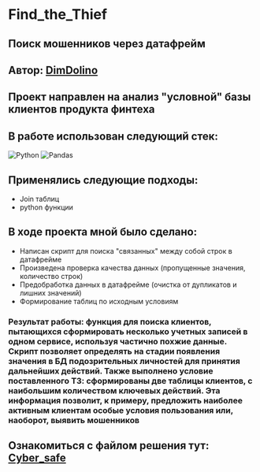# Find_the_Thief
## Поиск мошенников через датафрейм
## Автор: <a href="https://github.com/DimDolino/" target="_blank">DimDolino</a>
## Проект направлен на анализ "условной" базы клиентов продукта финтеха
## В работе использован следующий стек:
![Python](https://img.shields.io/badge/python-3670A0?style=for-the-badge&logo=python&logoColor=ffdd54)
![Pandas](https://img.shields.io/badge/pandas-%23150458.svg?style=for-the-badge&logo=pandas&logoColor=white)

## Применялись следующие подходы:
+ Join таблиц
+ python функции

## В ходе проекта мной было сделано:
+ Написан скрипт для поиска "связанных" между собой строк в датафрейме
+ Произведена проверка качества данных (пропущенные значения, количество строк)
+ Предобработка данных в датафрейме (очистка от дупликатов и лишних значений)
+ Формирование таблиц по исходным условиям

### Результат работы: функция для поиска клиентов, пытающихся сформировать несколько учетных записей в одном сервисе, используя частично похжие данные. Скрипт позволяет определять на стадии появления значения в БД подозрительных личностей для принятия дальнейших действий. Также выполнено условие поставленного ТЗ: сформированы две таблицы клиентов, с наибольшим количеством ключевых действий. Эта информация позволит, к примеру, предложить наиболее активным клиентам особые условия пользования или, наоборот, выявить мошенников

Ознакомиться с файлом решения тут:
[Cyber_safe](Find_the_thief.ipynb)
--------------------

